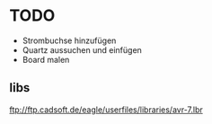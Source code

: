 TODO
====
- Strombuchse hinzufügen
- Quartz aussuchen und einfügen
- Board malen


libs
-----
ftp://ftp.cadsoft.de/eagle/userfiles/libraries/avr-7.lbr
